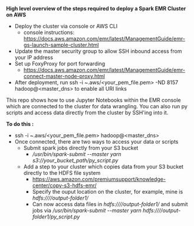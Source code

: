 **High level overview of the steps required to deploy a Spark EMR Cluster on AWS**

* Deploy the cluster via console or AWS CLI
  * console instructions: <https://docs.aws.amazon.com/emr/latest/ManagementGuide/emr-gs-launch-sample-cluster.html>
* Update the master security group to allow SSH inbound access from your IP address
* Set up FoxyProxy for port forwarding
  * https://docs.aws.amazon.com/emr/latest/ManagementGuide/emr-connect-master-node-proxy.html
* After deployment, run ssh -i ~.aws/<your_pem_file.pem> -ND 8157 hadoop@<master_dns> to enable all URI links


This repo shows how to use Jupyter Notebooks within the EMR console which are connected to the cluster for data wrangling.
You can also run py scripts and access data directly from the cluster by SSH'ing into it.

**To do this :**

* ssh -i ~.aws/<your_pem_file.pem> hadoop@<master_dns>
* Once connected, there are two ways to access your data or scripts
  * Submit spark jobs directly from your S3 bucket
    * */usr/bin/spark-submit --master yarn s3://your_bucket_path/py_script.py*
  * Add a step to your cluster which copies data from your S3 bucket directly to the HDFS file system
    * <https://aws.amazon.com/premiumsupport/knowledge-center/copy-s3-hdfs-emr/>
    * Specify the ouput location on the cluster, for example, mine is *hdfs:////output-folder1/*
    * Can now access data files in *hdfs:////output-folder1/* and submit jobs via */usr/bin/spark-submit --master yarn hdfs:////output-folder1/py_script.py*
